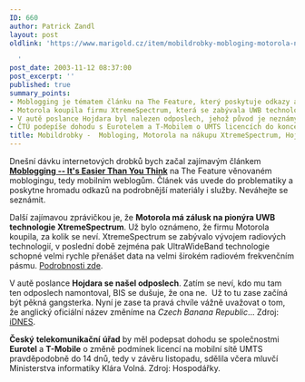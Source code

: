 ```yaml
---
ID: 660
author: Patrick Zandl
layout: post
oldlink: 'https://www.marigold.cz/item/mobildrobky-mobloging-motorola-na-nakupu-xtremespectrum-hojdaruv-odposlech

  '
post_date: 2003-11-12 08:37:00
post_excerpt: ''
published: true
summary_points:
- Moblogging je tématem článku na The Feature, který poskytuje odkazy a úvod.
- Motorola koupila firmu XtremeSpectrum, která se zabývala UWB technologiemi.
- V autě poslance Hojdara byl nalezen odposlech, jehož původ je neznámý.
- ČTÚ podepíše dohodu s Eurotelem a T-Mobilem o UMTS licencích do konce listopadu.
title: Mobildrobky -  Mobloging, Motorola na nákupu XtremeSpectrum, Hojdarův odposlech
---
```


<p>
Dnešní dávku internetových drobků bych začal zajímavým článkem <SPAN><STRONG><A href="http://www.thefeature.com/article?articleid=100193" target=_blank><SPAN><STRONG>Moblogging -- It's Easier Than You Think</STRONG></SPAN></A></STRONG></SPAN>&#160;na The Feature věnovaném moblogingu, tedy mobilním weblogům. Článek vás uvede do problematiky a poskytne hromadu odkazů na podrobnější materiály i služby. Neváhejte se seznámit.</p>

<p>
Další zajímavou zprávičkou je, že <STRONG>Motorola má zálusk na pionýra UWB technologie XtremeSpectrum</STRONG>. Už bylo oznámeno, že firmu Motorola koupila, za kolik se neví. XtremeSpectrum se zabývalo vývojem radiových technologií, v poslední době zejména pak UltraWideBand technologie schopné velmi rychle přenášet data na velmi širokém radiovém frekvenčním pásmu. <A href="http://www.commsdesign.com/news/market_news/OEG20031110S0006" target=_blank>Podrobnosti zde</A>. </p>

<p>
V autě poslance <STRONG>Hojdara se našel odposlech</STRONG>. Zatím se neví, kdo mu tam ten odposlech namontoval, BIS se dušuje, že ona ne. &#160;Už to tu zase začíná být pěkná gangsterka. Nyní je zase ta pravá chvíle vážně uvažovat o tom, že anglický oficiální název změníme na <EM>Czech Banana Republic</EM>... Zdroj: <A href="http://zpravy.idnes.cz/domaci.asp?r=domaci&amp;c=A031111_181035_domaci_has&amp;l=1&amp;t=A031111_181035_domaci_has&amp;r2=domaci" target=_blank>iDNES</A>.</p>

<p>
<STRONG>Český</STRONG> <B class=textt>telekomunikační</B> <B class=textt>úřad</B> by měl podepsat dohodu se společnostmi <B class=textt>Eurotel</B> a <B class=textt>T-Mobile</B> o změně podmínek licencí na mobilní sítě UMTS pravděpodobně do 14 dnů, tedy v závěru listopadu, sdělila včera mluvčí Ministerstva informatiky Klára Volná. Zdroj: Hospodářky.</p>
